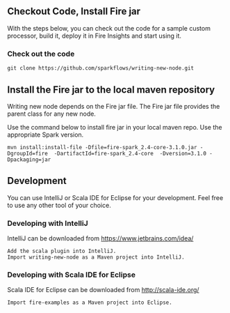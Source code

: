 ## Checkout Code, Install Fire jar

With the steps below, you can check out the code for a sample custom processor, build it, deploy it in Fire Insights and start using it.

### Check out the code

    git clone https://github.com/sparkflows/writing-new-node.git

## Install the Fire jar to the local maven repository

Writing new node depends on the Fire jar file. The Fire jar file provides the parent class for any new node. 

Use the command below to install  fire jar in your local maven repo. Use the appropriate Spark version.

    mvn install:install-file -Dfile=fire-spark_2.4-core-3.1.0.jar -DgroupId=fire  -DartifactId=fire-spark_2.4-core  -Dversion=3.1.0 -Dpackaging=jar
    
## Development

You can use IntelliJ or Scala IDE for Eclipse for your development. Feel free to use any other tool of your choice.

### Developing with IntelliJ

IntelliJ can be downloaded from https://www.jetbrains.com/idea/

    Add the scala plugin into IntelliJ.
    Import writing-new-node as a Maven project into IntelliJ.

### Developing with Scala IDE for Eclipse

Scala IDE for Eclipse can be downloaded from http://scala-ide.org/

    Import fire-examples as a Maven project into Eclipse.

